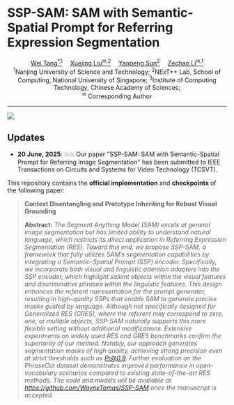 # SSP-SAM: SAM with Semantic-Spatial Prompt for Referring Expression Segmentation

<!-- <p align="center" width="100%">
<img src="ISEKAI_overview.png"  width="80%" height="80%">
</p> -->

<div>
<div align="center">
    <a href='https://scholar.google.com/citations?user=D-27eLIAAAAJ&hl=zh-CN' target='_blank'>Wei Tang<sup>*,1</sup></a>&emsp;
    <a href='https://scholar.google.com.hk/citations?hl=zh-CN&user=SVQYcYcAAAAJ' target='_blank'>Xuejing Liu<sup>&#x2709,2</sup></a>&emsp;
    <a href='https://scholar.google.com.hk/citations?user=a3FI8c4AAAAJ&hl=zh-CN' target='_blank'>Yanpeng Sun<sup>2</sup></a>&emsp;
    <a href='https://imag-njust.net/zechaoli/' target='_blank'>Zechao Li<sup>&#x2709,1</sup></a>
</div>
<div>
<div align="center">
    <sup>1</sup>Nanjing University of Science and Technology;
    <sup>2</sup>NExT++ Lab, School of Computing, National University of Singapore;
    <sup>3</sup>Institute of Computing Technology, Chinese Academy of Sciences;
    </br>
    <sup>&#x2709</sup> Corresponding Author
    
</div>
 
 -----------------

![](https://black.readthedocs.io/en/stable/_static/license.svg)

## Updates
- **20 June, 2025**: :boom::boom:  Our paper "SSP-SAM: SAM with Semantic-Spatial Prompt for Referring Image Segmentation" has been submitted to IEEE Transactions on Circuits and Systems for Video Technology (TCSVT).

This repository contains the **official implementation** and **checkpoints** of the following paper:

> **Context Disentangling and Prototype Inheriting for Robust Visual Grounding**<br>
> 
>
> **Abstract:** *The Segment Anything Model (SAM) excels at general image segmentation but has limited ability to understand natural language, which restricts its direct application in Referring Expression Segmentation (RES). Toward this end, we propose SSP-SAM, a framework that fully utilizes SAM’s segmentation capabilities by integrating a Semantic-Spatial Prompt (SSP) encoder. Specifically, we incorporate both visual and linguistic attention adapters into the SSP encoder, which highlight salient objects within the visual features and discriminative phrases within the linguistic features. This design enhances the referent representation for the prompt generator, resulting in high-quality SSPs that enable SAM to generate precise masks guided by language. Although not specifically designed for Generalized RES (GRES), where the referent may correspond to zero, one, or multiple objects, SSP-SAM naturally supports this more flexible setting without additional modifications. Extensive experiments on widely used RES and GRES benchmarks confirm the superiority of our method. Notably, our approach generates segmentation masks of high quality, achieving strong precision even at strict thresholds such as Pr@0.9. Further evaluation on the PhraseCut dataset demonstrates improved performance in open-vocabulary scenarios compared to existing state-of-the-art RES methods. The code and models will be available at https://github.com/WayneTomas/SSP-SAM once the manuscript is accepted.*

